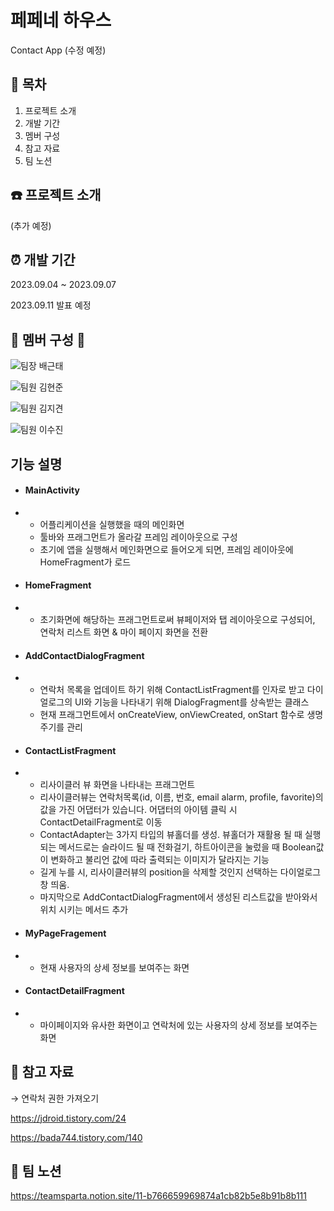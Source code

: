 # 페페네 하우스
Contact App (수정 예정)

## :scroll: 목차
1. 프로젝트 소개
2. 개발 기간
3. 멤버 구성
4. 참고 자료
5. 팀 노션

## :telephone: 프로젝트 소개
(추가 예정)

## :alarm_clock: 개발 기간 
2023.09.04 ~ 2023.09.07

2023.09.11 발표 예정 

## :two_men_holding_hands: 멤버 구성 :couple: 
![팀장 배근태](https://github.com/kt2790)


![팀원 김현준](https://github.com/boomshh)


![팀원 김지견](https://github.com/Odin5din/)


![팀원 이수진](https://github.com/sooj36)


## 기능 설명
- #### MainActivity
- - 어플리케이션을 실행했을 때의 메인화면
  - 툴바와 프래그먼트가 올라갈 프레임 레이아웃으로 구성
  - 초기에 앱을 실행해서 메인화면으로 들어오게 되면, 프레임 레이아웃에 HomeFragment가 로드
 
    
- #### HomeFragment
- - 초기화면에 해당하는 프래그먼트로써 뷰페이저와 탭 레이아웃으로 구성되어, 연락처 리스트 화면 & 마이 페이지 화면을 전환
 
- #### AddContactDialogFragment
-  - 연락처 목록을 업데이트 하기 위해 ContactListFragment를 인자로 받고 다이얼로그의 UI와 기능을 나타내기 위해 DialogFragment를 상속받는 클래스
   - 현재 프래그먼트에서 onCreateView, onViewCreated, onStart 함수로 생명주기를 관리
   

- #### ContactListFragment
- - 리사이클러 뷰 화면을 나타내는 프래그먼트
  - 리사이클러뷰는 연락처목록(id, 이름, 번호, email alarm, profile, favorite)의 값을 가진 어댑터가 있습니다. 어댑터의 아이템 클릭 시 ContactDetailFragment로 이동
  - ContactAdapter는 3가지 타입의 뷰홀더를 생성. 뷰홀더가 재활용 될 때 실행되는 메서드로는 슬라이드 될 때 전화걸기, 하트아이콘을 눌렀을 때 Boolean값이 변화하고 불리언 값에 따라 출력되는 이미지가 달라지는 기능
  - 길게 누를 시, 리사이클러뷰의 position을 삭제할 것인지 선택하는 다이얼로그 창 띄움.
  - 마지막으로 AddContactDialogFragment에서 생성된 리스트값을 받아와서 위치 시키는 메서드 추가
    
- #### MyPageFragement
- - 현재 사용자의 상세 정보를 보여주는 화면
  
- #### ContactDetailFragment
- - 마이페이지와 유사한 화면이고 연락처에 있는 사용자의 상세 정보를 보여주는 화면

## :paperclip: 참고 자료
→ 연락처 권한 가져오기


https://jdroid.tistory.com/24


https://bada744.tistory.com/140
   

## :notebook: 팀 노션
https://teamsparta.notion.site/11-b766659969874a1cb82b5e8b91b8b111
